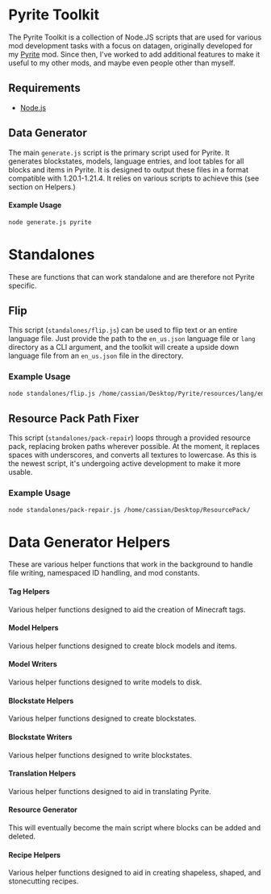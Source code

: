 # Pyrite Toolkit
The Pyrite Toolkit is a collection of Node.JS scripts that are used for various mod development tasks with a focus on datagen, originally developed for my [Pyrite](https://modrinth.com/mod/pyrite) mod. Since then, I've worked to add additional features to make it useful to my other mods, and maybe even people other than myself.

## Requirements
- [Node.js](https://nodejs.org/en)

## Data Generator
The main `generate.js` script is the primary script used for Pyrite. It generates blockstates, models, language entries, and loot tables for all blocks and items in Pyrite. It is designed to output these files in a format compatible with 1.20.1-1.21.4. It relies on various scripts to achieve this (see section on Helpers.)

#### Example Usage
```bash
node generate.js pyrite
```

# Standalones

These are functions that can work standalone and are therefore not Pyrite specific.

## Flip

This script (`standalones/flip.js`) can be used to flip text or an entire language file. Just provide the path to the `en_us.json` language file or `lang` directory as a CLI argument, and the toolkit will create a upside down language file from an `en_us.json` file in the directory.

### Example Usage
```bash
node standalones/flip.js /home/cassian/Desktop/Pyrite/resources/lang/en_us.json
```

## Resource Pack Path Fixer
This script (`standalones/pack-repair`) loops through a provided resource pack, replacing broken paths wherever possible. At the moment, it replaces spaces with underscores, and converts all textures to lowercase. As this is the newest script, it's undergoing active development to make it more usable.

### Example Usage
```bash
node standalones/pack-repair.js /home/cassian/Desktop/ResourcePack/
```

# Data Generator Helpers

These are various helper functions that work in the background to handle file writing, namespaced ID handling, and mod constants.

#### Tag Helpers

Various helper functions designed to aid the creation of Minecraft tags.

#### Model Helpers

Various helper functions designed to create block models and items.

#### Model Writers

Various helper functions designed to write models to disk.

#### Blockstate Helpers

Various helper functions designed to create blockstates.

#### Blockstate Writers

Various helper functions designed to write blockstates.

#### Translation Helpers

Various helper functions designed to aid in translating Pyrite.

#### Resource Generator

This will eventually become the main script where blocks can be added and deleted.

#### Recipe Helpers

Various helper functions designed to aid in creating shapeless, shaped, and stonecutting recipes.
